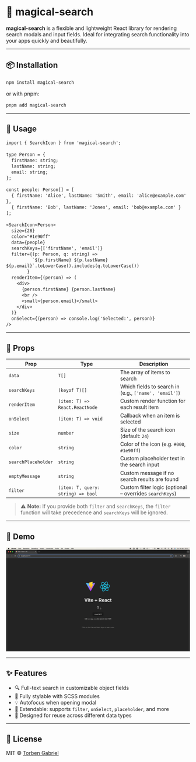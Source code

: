 # 🔮 magical-search

**magical-search** is a flexible and lightweight React library for rendering search modals and input fields. Ideal for integrating search functionality into your apps quickly and beautifully.

---

## 📦 Installation

```bash
npm install magical-search
```

or with pnpm:

```bash
pnpm add magical-search
```

---

## 🚀 Usage

```tsx
import { SearchIcon } from 'magical-search';

type Person = {
  firstName: string;
  lastName: string;
  email: string;
};

const people: Person[] = [
  { firstName: 'Alice', lastName: 'Smith', email: 'alice@example.com' },
  { firstName: 'Bob', lastName: 'Jones', email: 'bob@example.com' }
];

<SearchIcon<Person>
  size={28}
  color="#1e90ff"
  data={people}
  searchKeys={['firstName', 'email']}
  filter={(p: Person, q: string) =>
          `${p.firstName} ${p.lastName} ${p.email}`.toLowerCase().includes(q.toLowerCase())
        }
  renderItem={(person) => (
    <div>
      {person.firstName} {person.lastName}
      <br />
      <small>{person.email}</small>
    </div>
  )}
  onSelect={(person) => console.log('Selected:', person)}
/>
```

---

## 🔧 Props

| Prop                | Type                                | Description                                                  |
|---------------------|-------------------------------------|--------------------------------------------------------------|
| `data`              | `T[]`                               | The array of items to search                                 |
| `searchKeys`        | `(keyof T)[]`                       | Which fields to search in (e.g., `['name', 'email']`)        |
| `renderItem`        | `(item: T) => React.ReactNode`      | Custom render function for each result item                  |
| `onSelect`          | `(item: T) => void`                 | Callback when an item is selected                            |
| `size`              | `number`                            | Size of the search icon (default: `24`)                      |
| `color`             | `string`                            | Color of the icon (e.g. `#000`, `#1e90ff`)                   |
| `searchPlaceholder` | `string`                            | Custom placeholder text in the search input                  |
| `emptyMessage`      | `string`                            | Custom message if no search results are found                |
| `filter`            | `(item: T, query: string) => bool`  | Custom filter logic (optional – overrides `searchKeys`)      |

> ⚠️ **Note:** If you provide both `filter` and `searchKeys`, the `filter` function will take precedence and `searchKeys` will be ignored.

---

## 🎥 Demo

![Demo](./magical-search.gif)

---

## ✨ Features

- 🔍 Full-text search in customizable object fields
- 🎨 Fully stylable with SCSS modules
- 💡 Autofocus when opening modal
- 🔌 Extendable: supports `filter`, `onSelect`, `placeholder`, and more
- 🧩 Designed for reuse across different data types

---

## 📜 License

MIT © [Torben Gabriel](https://github.com/torben)


